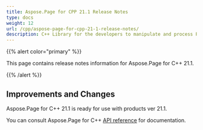 ```yaml
---
title: Aspose.Page for CPP 21.1 Release Notes
type: docs
weight: 12
url: /cpp/aspose-page-for-cpp-21-1-release-notes/
description: C++ Library for the developers to manipulate and process PS, EPS, and XPS files. Release Notes of Aspose.Page API solution for C++ | Release 2021.01
---
```


{{% alert color="primary" %}}

This page contains release notes information for Aspose.Page for C++ 21.1.

{{% /alert %}}
## **Improvements and Changes**
Aspose.Page for C++ 21.1 is ready for use with products ver 21.1.


You can consult Aspose.Page for C++ [API reference](https://reference.aspose.com/page/cpp/) for documentation.
